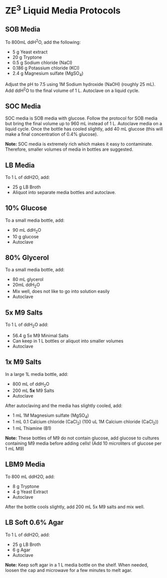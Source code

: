 # ZE<sup>3</sup> Liquid Media Protocols 

## SOB Media
To 800mL ddH<sup>2</sup>O, add the following: 
- 5 g Yeast extract 
- 20 g Tryptone 
- 0.5 g Sodium chloride (NaCl)
- 0.186 g Potassium chloride (KCl) 
- 2.4 g Magnesium sulfate (MgSO<sub>4</sub>)

Adjust the pH to 7.5 using 1M Sodium hydroxide (NaOH) (roughly 25 mL). Add ddH<sup>2</sup>O to the final volume of 1 L. Autoclave on a liquid cycle.  

## SOC Media 
SOC media is SOB media with glucose. Follow the protocol for SOB media but bring the final volume up to 960 mL instead of 1 L. Autoclave media on a liquid cycle. Once the bottle has cooled slightly, add 40 mL glucose (this will make a final concentration of 0.4% glucose). 

**Note:** SOC media is extremely rich which makes it easy to contaminate. Therefore, smaller volumes of media in bottles are suggested. 

## LB Media 
To 1 L of ddH2O, add: 
- 25 g LB Broth
- Aliquot into separate media bottles and autoclave.

## 10% Glucose 
To a small media bottle, add: 
- 90 mL ddH<sub>2</sub>O
- 10 g glucose 
- Autoclave 

## 80% Glycerol
To a small media bottle, add:
- 80 mL glycerol 
- 20mL ddH<sub>2</sub>O 
- Mix well, does not like to go into solution easily 
- Autoclave 

## 5x M9 Salts
To 1 L of ddH<sub>2</sub>O add:
- 56.4 g 5x M9 Minimal Salts
- Can keep in 1 L bottles or aliquot into smaller volumes 
- Autoclave 

## 1x M9 Salts 
In a large 1L media bottle, add: 
- 800 mL of  ddH<sub>2</sub>O
- 200 mL **5x** M9 Salts  
- Autoclave 

After autoclaving and the media has slightly cooled, add: 
- 1 mL 1M Magnesium sulfate (MgSO<sub>4</sub>)
- 1 mL 0.1 Calcium chloride (CaCl<sub>2</sub>) (100 uL 1M  Calcium chloride (CaCl<sub>2</sub>))
- 1 mL Thiamine (B1) 

**Note:** These bottles of M9 do not contain glucose, add glucose to cultures containing M9 media before adding cells! (Add 10 microliters of glucose per 1 mL M9)

## LBM9 Media 
To 800 mL ddH2O, add: 
- 8 g Tryptone 
- 4 g Yeast Extract 
- Autoclave

After the bottle cools slightly, add 200 mL 5x M9 salts and mix well. 

## LB Soft 0.6% Agar
To 1 L of  ddH2O, add: 
- 25 g LB Broth 
- 6 g Agar 
- Autoclave 

**Note:** Keep soft agar in a 1 L media bottle on the shelf. When needed, loosen the cap and microwave for a few minutes to melt agar. 









